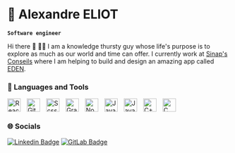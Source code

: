 # 🤠 Alexandre ELIOT

**`Software engineer`**

Hi there 👋
👨‍💻 I am a knowledge thursty guy whose life's purpose is to explore as much as our world and time can offer.
I currently work at [Sinap's Conseils](www.sinaps-conseils.com) where I am helping to build and design an amazing app called [EDEN](www.eden-networks.io).

### 🧰 Languages and Tools

<div style="display: flex; gap: 1em;" >
  <img alt="React"  height="30px" src="https://cdn.jsdelivr.net/gh/devicons/devicon/icons/react/react-original.svg" />
  <img alt="Git"    height="30px" src="https://cdn.jsdelivr.net/gh/devicons/devicon/icons/git/git-plain.svg" />
  <img alt="Scss"   height="30px" src="https://cdn.jsdelivr.net/gh/devicons/devicon/icons/sass/sass-original.svg" />
  <img alt="GraphQL"    height="30px" src="https://cdn.jsdelivr.net/gh/devicons/devicon/icons/graphql/graphql-plain.svg" />
  <img alt="NodeJS"     height="30px" src="https://cdn.jsdelivr.net/gh/devicons/devicon/icons/nodejs/nodejs-original.svg" />
  <img alt="JavaScript" height="30px" src="https://cdn.jsdelivr.net/gh/devicons/devicon/icons/javascript/javascript-plain.svg" />
  <img alt="Java" height="30px" src="https://cdn.jsdelivr.net/gh/devicons/devicon/icons/java/java-original.svg" />
  <img alt="C++"  height="30px" src="https://cdn.jsdelivr.net/gh/devicons/devicon/icons/cplusplus/cplusplus-line.svg" />
  <img alt="C"    height="30px" src="https://cdn.jsdelivr.net/gh/devicons/devicon/icons/c/c-line.svg" />
</div>

### 🌐 Socials

[![Linkedin Badge](https://img.shields.io/badge/alexandre&hyphen;eliot-blue?style=flat&logo=Linkedin&logoColor=white&link=https://www.linkedin.com/in/alexandre-eliot/)](https://www.linkedin.com/in/alexandre-eliot/) [![GitLab Badge](https://img.shields.io/badge/alexandre&hyphen;eliot-grey?style=flat&logo=GitLab&link=https://gitlab.com/alexandre-eliot/)](https://gitlab.com/alexandre-eliot/)
